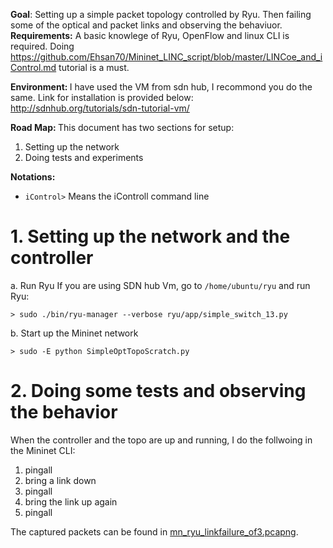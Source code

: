 <b>Goal</b>: Setting up a simple packet topology controlled by Ryu. Then failing some of the optical and packet links and observing the behaviuor.   
<b>Requirements:</b>
A basic knowlege of Ryu, OpenFlow and linux CLI is required. 
Doing https://github.com/Ehsan70/Mininet_LINC_script/blob/master/LINCoe_and_iControl.md tutorial is a must. 

<b>Environment: </b> I have used the VM from sdn hub, I recommond you do the same. Link for installation is provided below: http://sdnhub.org/tutorials/sdn-tutorial-vm/

<b>Road Map: </b>This document has two sections for setup: 

 1. Setting up the network   
 2. Doing tests and experiments</br>

<b>Notations: </b>
 - `iControl>` Means the iControll command line


# 1. Setting up the network and the controller #
 a. Run Ryu 
 If you are using SDN hub Vm, go to `/home/ubuntu/ryu` and run Ryu: 
 ```shell
 > sudo ./bin/ryu-manager --verbose ryu/app/simple_switch_13.py
 ```
 b. Start up the Mininet network 
 ```shell
 > sudo -E python SimpleOptTopoScratch.py
 ```
# 2. Doing some tests and observing the behavior 
When the controller and the topo are up and running, I do the follwoing in the Mininet CLI: 

1. pingall
2. bring a link down
3. pingall
4. bring the link up again
5. pingall

The captured packets can be found in [mn_ryu_linkfailure_of3.pcapng](https://github.com/Ehsan70/Link_Failure_in_Mininet_LINC/blob/master/WiresharkTests/mn_ryu_linkfailure_of3.pcapng). 


